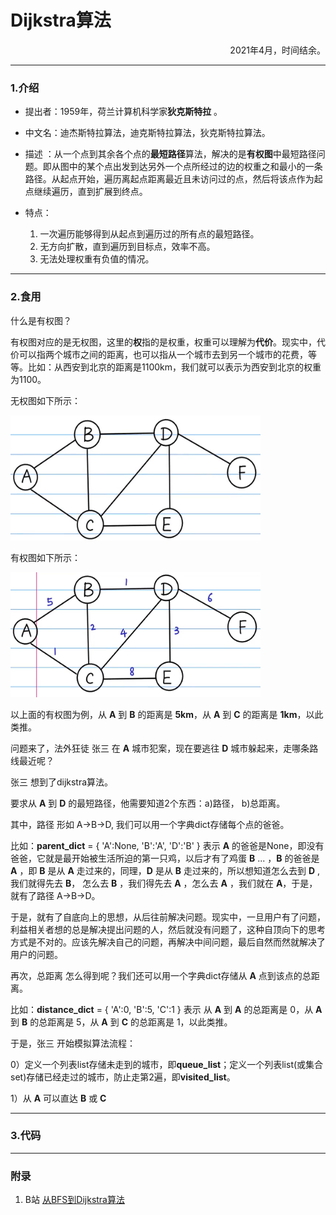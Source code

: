 # Dijkstra算法
<p align="right">2021年4月，时间结余。</p>

---
### 1.介绍

- 提出者：1959年，荷兰计算机科学家**狄克斯特拉** 。

- 中文名：迪杰斯特拉算法，迪克斯特拉算法，狄克斯特拉算法。

- 描述 ：从一个点到其余各个点的**最短路径**算法，解决的是**有权图**中最短路径问题。即从图中的某个点出发到达另外一个点所经过的边的权重之和最小的一条路径。从起点开始，遍历离起点距离最近且未访问过的点，然后将该点作为起点继续遍历，直到扩展到终点。

- 特点：
	1. 一次遍历能够得到从起点到遍历过的所有点的最短路径。
	2. 无方向扩散，直到遍历到目标点，效率不高。
	3. 无法处理权重有负值的情况。

---

### 2.食用

什么是有权图？

有权图对应的是无权图，这里的**权**指的是权重，权重可以理解为**代价**。现实中，代价可以指两个城市之间的距离，也可以指从一个城市去到另一个城市的花费，等等。比如：从西安到北京的距离是1100km，我们就可以表示为西安到北京的权重为1100。

无权图如下所示：

 <img src="..\pictures\no-weight.png" title="无权图" width="400px" height="200px">
&nbsp;

有权图如下所示：

 <img src="..\pictures\weight.png" title="有权图" width="400px" height="200px">

以上面的有权图为例，从 **A** 到 **B** 的距离是 **5km**，从 **A** 到 **C** 的距离是 **1km**，以此类推。

问题来了，法外狂徒 张三 在 **A** 城市犯案，现在要逃往 **D** 城市躲起来，走哪条路线最近呢？



张三 想到了dijkstra算法。

要求从 **A** 到 **D** 的最短路径，他需要知道2个东西：a)路径， b)总距离。

其中，路径 形如 A->B->D, 我们可以用一个字典dict存储每个点的爸爸。

比如：**parent_dict** = { 'A':None, 'B':'A', 'D':'B' } 表示 **A** 的爸爸是None，即没有爸爸，它就是最开始被生活所迫的第一只鸡，以后才有了鸡蛋 **B** ... ，**B** 的爸爸是 **A** ，即 **B** 是从 **A** 走过来的，同理，**D** 是从 **B** 走过来的，所以想知道怎么去到 **D** , 我们就得先去 **B**， 怎么去 **B** ，我们得先去 **A** ，怎么去 **A** ，我们就在 **A**，于是，就有了路径 A->B->D。

于是，就有了自底向上的思想，从后往前解决问题。现实中，一旦用户有了问题，利益相关者想的总是解决提出问题的人，然后就没有问题了，这种自顶向下的思考方式是不对的。应该先解决自己的问题，再解决中间问题，最后自然而然就解决了用户的问题。

再次，总距离 怎么得到呢？我们还可以用一个字典dict存储从 **A** 点到该点的总距离。

比如：**distance_dict** = { 'A':0, 'B':5, 'C':1 } 表示 从 **A** 到 **A** 的总距离是 0，从 **A** 到 **B** 的总距离是 5，从 **A** 到 **C** 的总距离是 1，以此类推。



于是，张三 开始模拟算法流程：

0）定义一个列表list存储未走到的城市，即**queue_list**；定义一个列表list(或集合set)存储已经走过的城市，防止走第2遍，即**visited_list**。

1）从 **A** 可以直达 **B** 或 **C** 




---

### 3.代码

---

### 附录

1. B站 [从BFS到Dijkstra算法](https://www.bilibili.com/video/BV1ts41157Sy/?spm_id_from=333.788.recommend_more_video.-1)